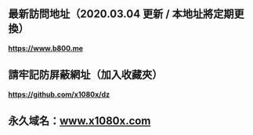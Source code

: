 最新訪問地址（2020.03.04 更新 / 本地址將定期更換）
-
<b>https://www.b800.me</b>

請牢記防屏蔽網址（加入收藏夾）
-
<b>https://github.com/x1080x/dz</b>

永久域名：www.x1080x.com
-
